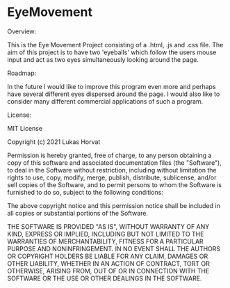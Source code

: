 # EyeMovement

Overview:

This is the Eye Movement Project consisting of a .html, .js and .css file. The aim of this project is to have two 'eyeballs' which follow the users mouse input and act as two eyes simultaneously looking around the page. 

Roadmap: 

In the future I would like to improve this program even more and perhaps have several different eyes dispersed around the page. I would also like to consider many different commercial applications of such a program.

License: 

MIT License

Copyright (c) 2021 Lukas Horvat

Permission is hereby granted, free of charge, to any person obtaining a copy
of this software and associated documentation files (the "Software"), to deal
in the Software without restriction, including without limitation the rights
to use, copy, modify, merge, publish, distribute, sublicense, and/or sell
copies of the Software, and to permit persons to whom the Software is
furnished to do so, subject to the following conditions:

The above copyright notice and this permission notice shall be included in all
copies or substantial portions of the Software.

THE SOFTWARE IS PROVIDED "AS IS", WITHOUT WARRANTY OF ANY KIND, EXPRESS OR
IMPLIED, INCLUDING BUT NOT LIMITED TO THE WARRANTIES OF MERCHANTABILITY,
FITNESS FOR A PARTICULAR PURPOSE AND NONINFRINGEMENT. IN NO EVENT SHALL THE
AUTHORS OR COPYRIGHT HOLDERS BE LIABLE FOR ANY CLAIM, DAMAGES OR OTHER
LIABILITY, WHETHER IN AN ACTION OF CONTRACT, TORT OR OTHERWISE, ARISING FROM,
OUT OF OR IN CONNECTION WITH THE SOFTWARE OR THE USE OR OTHER DEALINGS IN THE
SOFTWARE.
